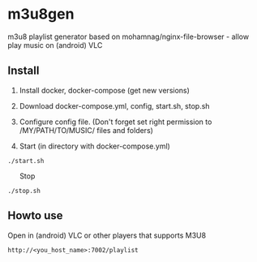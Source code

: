 # m3u8gen  
m3u8 playlist generator based on mohamnag/nginx-file-browser - allow play music on (android) VLC  

## Install

1. Install docker, docker-compose (get new versions)   

2. Download docker-compose.yml, config, start.sh, stop.sh  

3. Configure config file. (Don't forget set right permission to /MY/PATH/TO/MUSIC/ files and folders)  

4. Start (in directory with docker-compose.yml)  
```  
./start.sh
```
&nbsp;&nbsp;&nbsp;&nbsp;&nbsp;&nbsp;Stop
```  
./stop.sh
```

## Howto use
Open in (android) VLC or other players that supports M3U8 
```
http://<you_host_name>:7002/playlist
```   
